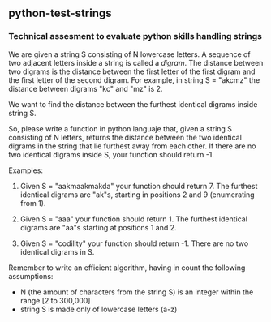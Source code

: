 ## python-test-strings

### Technical assesment to evaluate python skills handling strings

We are given a string S consisting of N lowercase letters. A sequence of two adjacent letters inside a string is called a <b><i></i></b><i>digram<b></b></i>. The distance between two digrams is the distance between the first letter of the first digram and the first letter of the second digram. For example, in string S = "akcmz" the distance between digrams "kc" and "mz" is 2.

We want to find the distance between the furthest identical digrams inside string S.

So, please write a function in python languaje that, given a string S consisting of N letters, returns the distance between the two identical digrams in the string that lie furthest away from each other. If there are no two identical digrams inside S, your function should return -1.

Examples:

1. Given S = "aakmaakmakda" your function should return 7. The furthest identical digrams are "ak"s, starting in positions 2 and 9 (enumerating from 1).

2. Given S = "aaa" your function should return 1. The furthest identical digrams are "aa"s starting at positions 1 and 2.

3. Given S = "codility" your function should return -1. There are no two identical digrams in S.

Remember to write an efficient algorithm, having in count the following assumptions:
- N (the amount of characters from the string S) is an integer within the range [2 to 300,000]
- string S is made only of lowercase letters (a-z)
